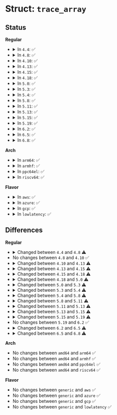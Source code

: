 # Struct: <code>trace_array</code>

## Status
<b>Regular</b>
<ul>
<li>
<details>
<summary>In <code>4.4</code>: ✅</summary>

```c
struct trace_array {
    struct list_head list;
    char *name;
    struct trace_buffer trace_buffer;
    struct trace_buffer max_buffer;
    bool allocated_snapshot;
    long unsigned int max_latency;
    struct trace_pid_list *filtered_pids;
    arch_spinlock_t max_lock;
    int buffer_disabled;
    int sys_refcount_enter;
    int sys_refcount_exit;
    struct trace_event_file * enter_syscall_files[546];
    struct trace_event_file * exit_syscall_files[546];
    int stop_count;
    int clock_id;
    int nr_topts;
    struct tracer *current_trace;
    unsigned int trace_flags;
    unsigned char trace_flags_index[32];
    unsigned int flags;
    raw_spinlock_t start_lock;
    struct dentry *dir;
    struct dentry *options;
    struct dentry *percpu_dir;
    struct dentry *event_dir;
    struct trace_options *topts;
    struct list_head systems;
    struct list_head events;
    cpumask_var_t tracing_cpumask;
    int ref;
    struct ftrace_ops *ops;
    int function_enabled;
};
```
</details>
</li>
<li>
<details>
<summary>In <code>4.8</code>: ✅</summary>

```c
struct trace_array {
    struct list_head list;
    char *name;
    struct trace_buffer trace_buffer;
    struct trace_buffer max_buffer;
    bool allocated_snapshot;
    long unsigned int max_latency;
    struct trace_pid_list *filtered_pids;
    arch_spinlock_t max_lock;
    int buffer_disabled;
    int sys_refcount_enter;
    int sys_refcount_exit;
    struct trace_event_file * enter_syscall_files[548];
    struct trace_event_file * exit_syscall_files[548];
    int stop_count;
    int clock_id;
    int nr_topts;
    struct tracer *current_trace;
    unsigned int trace_flags;
    unsigned char trace_flags_index[32];
    unsigned int flags;
    raw_spinlock_t start_lock;
    struct dentry *dir;
    struct dentry *options;
    struct dentry *percpu_dir;
    struct dentry *event_dir;
    struct trace_options *topts;
    struct list_head systems;
    struct list_head events;
    cpumask_var_t tracing_cpumask;
    int ref;
    struct ftrace_ops *ops;
    struct trace_pid_list *function_pids;
    int function_enabled;
};
```
</details>
</li>
<li>
<details>
<summary>In <code>4.10</code>: ✅</summary>

```c
struct trace_array {
    struct list_head list;
    char *name;
    struct trace_buffer trace_buffer;
    struct trace_buffer max_buffer;
    bool allocated_snapshot;
    long unsigned int max_latency;
    struct trace_pid_list *filtered_pids;
    arch_spinlock_t max_lock;
    int buffer_disabled;
    int sys_refcount_enter;
    int sys_refcount_exit;
    struct trace_event_file * enter_syscall_files[548];
    struct trace_event_file * exit_syscall_files[548];
    int stop_count;
    int clock_id;
    int nr_topts;
    struct tracer *current_trace;
    unsigned int trace_flags;
    unsigned char trace_flags_index[32];
    unsigned int flags;
    raw_spinlock_t start_lock;
    struct dentry *dir;
    struct dentry *options;
    struct dentry *percpu_dir;
    struct dentry *event_dir;
    struct trace_options *topts;
    struct list_head systems;
    struct list_head events;
    cpumask_var_t tracing_cpumask;
    int ref;
    struct ftrace_ops *ops;
    struct trace_pid_list *function_pids;
    int function_enabled;
};
```
</details>
</li>
<li>
<details>
<summary>In <code>4.13</code>: ✅</summary>

```c
struct trace_array {
    struct list_head list;
    char *name;
    struct trace_buffer trace_buffer;
    struct trace_buffer max_buffer;
    bool allocated_snapshot;
    long unsigned int max_latency;
    struct trace_pid_list *filtered_pids;
    arch_spinlock_t max_lock;
    int buffer_disabled;
    int sys_refcount_enter;
    int sys_refcount_exit;
    struct trace_event_file * enter_syscall_files[548];
    struct trace_event_file * exit_syscall_files[548];
    int stop_count;
    int clock_id;
    int nr_topts;
    struct tracer *current_trace;
    unsigned int trace_flags;
    unsigned char trace_flags_index[32];
    unsigned int flags;
    raw_spinlock_t start_lock;
    struct dentry *dir;
    struct dentry *options;
    struct dentry *percpu_dir;
    struct dentry *event_dir;
    struct trace_options *topts;
    struct list_head systems;
    struct list_head events;
    cpumask_var_t tracing_cpumask;
    int ref;
    struct ftrace_ops *ops;
    struct trace_pid_list *function_pids;
    struct list_head func_probes;
    struct list_head mod_trace;
    struct list_head mod_notrace;
    int function_enabled;
};
```
</details>
</li>
<li>
<details>
<summary>In <code>4.15</code>: ✅</summary>

```c
struct trace_array {
    struct list_head list;
    char *name;
    struct trace_buffer trace_buffer;
    struct trace_buffer max_buffer;
    bool allocated_snapshot;
    long unsigned int max_latency;
    struct trace_pid_list *filtered_pids;
    arch_spinlock_t max_lock;
    int buffer_disabled;
    int sys_refcount_enter;
    int sys_refcount_exit;
    struct trace_event_file * enter_syscall_files[548];
    struct trace_event_file * exit_syscall_files[548];
    int stop_count;
    int clock_id;
    int nr_topts;
    bool clear_trace;
    struct tracer *current_trace;
    unsigned int trace_flags;
    unsigned char trace_flags_index[32];
    unsigned int flags;
    raw_spinlock_t start_lock;
    struct dentry *dir;
    struct dentry *options;
    struct dentry *percpu_dir;
    struct dentry *event_dir;
    struct trace_options *topts;
    struct list_head systems;
    struct list_head events;
    cpumask_var_t tracing_cpumask;
    int ref;
    struct ftrace_ops *ops;
    struct trace_pid_list *function_pids;
    struct list_head func_probes;
    struct list_head mod_trace;
    struct list_head mod_notrace;
    int function_enabled;
};
```
</details>
</li>
<li>
<details>
<summary>In <code>4.18</code>: ✅</summary>

```c
struct trace_array {
    struct list_head list;
    char *name;
    struct trace_buffer trace_buffer;
    struct trace_buffer max_buffer;
    bool allocated_snapshot;
    long unsigned int max_latency;
    struct trace_pid_list *filtered_pids;
    arch_spinlock_t max_lock;
    int buffer_disabled;
    int sys_refcount_enter;
    int sys_refcount_exit;
    struct trace_event_file * enter_syscall_files[548];
    struct trace_event_file * exit_syscall_files[548];
    int stop_count;
    int clock_id;
    int nr_topts;
    bool clear_trace;
    struct tracer *current_trace;
    unsigned int trace_flags;
    unsigned char trace_flags_index[32];
    unsigned int flags;
    raw_spinlock_t start_lock;
    struct dentry *dir;
    struct dentry *options;
    struct dentry *percpu_dir;
    struct dentry *event_dir;
    struct trace_options *topts;
    struct list_head systems;
    struct list_head events;
    struct trace_event_file *trace_marker_file;
    cpumask_var_t tracing_cpumask;
    int ref;
    struct ftrace_ops *ops;
    struct trace_pid_list *function_pids;
    struct list_head func_probes;
    struct list_head mod_trace;
    struct list_head mod_notrace;
    int function_enabled;
    int time_stamp_abs_ref;
    struct list_head hist_vars;
};
```
</details>
</li>
<li>
<details>
<summary>In <code>5.0</code>: ✅</summary>

```c
struct trace_array {
    struct list_head list;
    char *name;
    struct trace_buffer trace_buffer;
    struct trace_buffer max_buffer;
    bool allocated_snapshot;
    long unsigned int max_latency;
    struct trace_pid_list *filtered_pids;
    arch_spinlock_t max_lock;
    int buffer_disabled;
    int sys_refcount_enter;
    int sys_refcount_exit;
    struct trace_event_file * enter_syscall_files[548];
    struct trace_event_file * exit_syscall_files[548];
    int stop_count;
    int clock_id;
    int nr_topts;
    bool clear_trace;
    int buffer_percent;
    struct tracer *current_trace;
    unsigned int trace_flags;
    unsigned char trace_flags_index[32];
    unsigned int flags;
    raw_spinlock_t start_lock;
    struct dentry *dir;
    struct dentry *options;
    struct dentry *percpu_dir;
    struct dentry *event_dir;
    struct trace_options *topts;
    struct list_head systems;
    struct list_head events;
    struct trace_event_file *trace_marker_file;
    cpumask_var_t tracing_cpumask;
    int ref;
    struct ftrace_ops *ops;
    struct trace_pid_list *function_pids;
    struct list_head func_probes;
    struct list_head mod_trace;
    struct list_head mod_notrace;
    int function_enabled;
    int time_stamp_abs_ref;
    struct list_head hist_vars;
};
```
</details>
</li>
<li>
<details>
<summary>In <code>5.3</code>: ✅</summary>

```c
struct trace_array {
    struct list_head list;
    char *name;
    struct trace_buffer trace_buffer;
    struct trace_buffer max_buffer;
    bool allocated_snapshot;
    long unsigned int max_latency;
    struct trace_pid_list *filtered_pids;
    arch_spinlock_t max_lock;
    int buffer_disabled;
    int sys_refcount_enter;
    int sys_refcount_exit;
    struct trace_event_file * enter_syscall_files[548];
    struct trace_event_file * exit_syscall_files[548];
    int stop_count;
    int clock_id;
    int nr_topts;
    bool clear_trace;
    int buffer_percent;
    unsigned int n_err_log_entries;
    struct tracer *current_trace;
    unsigned int trace_flags;
    unsigned char trace_flags_index[32];
    unsigned int flags;
    raw_spinlock_t start_lock;
    struct list_head err_log;
    struct dentry *dir;
    struct dentry *options;
    struct dentry *percpu_dir;
    struct dentry *event_dir;
    struct trace_options *topts;
    struct list_head systems;
    struct list_head events;
    struct trace_event_file *trace_marker_file;
    cpumask_var_t tracing_cpumask;
    int ref;
    struct ftrace_ops *ops;
    struct trace_pid_list *function_pids;
    struct list_head func_probes;
    struct list_head mod_trace;
    struct list_head mod_notrace;
    int function_enabled;
    int time_stamp_abs_ref;
    struct list_head hist_vars;
    struct cond_snapshot *cond_snapshot;
};
```
</details>
</li>
<li>
<details>
<summary>In <code>5.4</code>: ✅</summary>

```c
struct trace_array {
    struct list_head list;
    char *name;
    struct trace_buffer trace_buffer;
    struct trace_buffer max_buffer;
    bool allocated_snapshot;
    long unsigned int max_latency;
    struct trace_pid_list *filtered_pids;
    arch_spinlock_t max_lock;
    int buffer_disabled;
    int sys_refcount_enter;
    int sys_refcount_exit;
    struct trace_event_file * enter_syscall_files[436];
    struct trace_event_file * exit_syscall_files[436];
    int stop_count;
    int clock_id;
    int nr_topts;
    bool clear_trace;
    int buffer_percent;
    unsigned int n_err_log_entries;
    struct tracer *current_trace;
    unsigned int trace_flags;
    unsigned char trace_flags_index[32];
    unsigned int flags;
    raw_spinlock_t start_lock;
    struct list_head err_log;
    struct dentry *dir;
    struct dentry *options;
    struct dentry *percpu_dir;
    struct dentry *event_dir;
    struct trace_options *topts;
    struct list_head systems;
    struct list_head events;
    struct trace_event_file *trace_marker_file;
    cpumask_var_t tracing_cpumask;
    int ref;
    struct ftrace_ops *ops;
    struct trace_pid_list *function_pids;
    struct list_head func_probes;
    struct list_head mod_trace;
    struct list_head mod_notrace;
    int function_enabled;
    int time_stamp_abs_ref;
    struct list_head hist_vars;
    struct cond_snapshot *cond_snapshot;
};
```
</details>
</li>
<li>
<details>
<summary>In <code>5.8</code>: ✅</summary>

```c
struct trace_array {
    struct list_head list;
    char *name;
    struct array_buffer array_buffer;
    struct array_buffer max_buffer;
    bool allocated_snapshot;
    long unsigned int max_latency;
    struct dentry *d_max_latency;
    struct work_struct fsnotify_work;
    struct irq_work fsnotify_irqwork;
    struct trace_pid_list *filtered_pids;
    struct trace_pid_list *filtered_no_pids;
    arch_spinlock_t max_lock;
    int buffer_disabled;
    int sys_refcount_enter;
    int sys_refcount_exit;
    struct trace_event_file * enter_syscall_files[440];
    struct trace_event_file * exit_syscall_files[440];
    int stop_count;
    int clock_id;
    int nr_topts;
    bool clear_trace;
    int buffer_percent;
    unsigned int n_err_log_entries;
    struct tracer *current_trace;
    unsigned int trace_flags;
    unsigned char trace_flags_index[32];
    unsigned int flags;
    raw_spinlock_t start_lock;
    struct list_head err_log;
    struct dentry *dir;
    struct dentry *options;
    struct dentry *percpu_dir;
    struct dentry *event_dir;
    struct trace_options *topts;
    struct list_head systems;
    struct list_head events;
    struct trace_event_file *trace_marker_file;
    cpumask_var_t tracing_cpumask;
    int ref;
    int trace_ref;
    struct ftrace_ops *ops;
    struct trace_pid_list *function_pids;
    struct trace_pid_list *function_no_pids;
    struct list_head func_probes;
    struct list_head mod_trace;
    struct list_head mod_notrace;
    int function_enabled;
    int time_stamp_abs_ref;
    struct list_head hist_vars;
    struct cond_snapshot *cond_snapshot;
};
```
</details>
</li>
<li>
<details>
<summary>In <code>5.11</code>: ✅</summary>

```c
struct trace_array {
    struct list_head list;
    char *name;
    struct array_buffer array_buffer;
    struct array_buffer max_buffer;
    bool allocated_snapshot;
    long unsigned int max_latency;
    struct dentry *d_max_latency;
    struct work_struct fsnotify_work;
    struct irq_work fsnotify_irqwork;
    struct trace_pid_list *filtered_pids;
    struct trace_pid_list *filtered_no_pids;
    arch_spinlock_t max_lock;
    int buffer_disabled;
    int sys_refcount_enter;
    int sys_refcount_exit;
    struct trace_event_file * enter_syscall_files[442];
    struct trace_event_file * exit_syscall_files[442];
    int stop_count;
    int clock_id;
    int nr_topts;
    bool clear_trace;
    int buffer_percent;
    unsigned int n_err_log_entries;
    struct tracer *current_trace;
    unsigned int trace_flags;
    unsigned char trace_flags_index[32];
    unsigned int flags;
    raw_spinlock_t start_lock;
    struct list_head err_log;
    struct dentry *dir;
    struct dentry *options;
    struct dentry *percpu_dir;
    struct dentry *event_dir;
    struct trace_options *topts;
    struct list_head systems;
    struct list_head events;
    struct trace_event_file *trace_marker_file;
    cpumask_var_t tracing_cpumask;
    int ref;
    int trace_ref;
    struct ftrace_ops *ops;
    struct trace_pid_list *function_pids;
    struct trace_pid_list *function_no_pids;
    struct list_head func_probes;
    struct list_head mod_trace;
    struct list_head mod_notrace;
    int function_enabled;
    int time_stamp_abs_ref;
    struct list_head hist_vars;
    struct cond_snapshot *cond_snapshot;
};
```
</details>
</li>
<li>
<details>
<summary>In <code>5.13</code>: ✅</summary>

```c
struct trace_array {
    struct list_head list;
    char *name;
    struct array_buffer array_buffer;
    struct array_buffer max_buffer;
    bool allocated_snapshot;
    long unsigned int max_latency;
    struct dentry *d_max_latency;
    struct work_struct fsnotify_work;
    struct irq_work fsnotify_irqwork;
    struct trace_pid_list *filtered_pids;
    struct trace_pid_list *filtered_no_pids;
    arch_spinlock_t max_lock;
    int buffer_disabled;
    int sys_refcount_enter;
    int sys_refcount_exit;
    struct trace_event_file * enter_syscall_files[447];
    struct trace_event_file * exit_syscall_files[447];
    int stop_count;
    int clock_id;
    int nr_topts;
    bool clear_trace;
    int buffer_percent;
    unsigned int n_err_log_entries;
    struct tracer *current_trace;
    unsigned int trace_flags;
    unsigned char trace_flags_index[32];
    unsigned int flags;
    raw_spinlock_t start_lock;
    struct list_head err_log;
    struct dentry *dir;
    struct dentry *options;
    struct dentry *percpu_dir;
    struct dentry *event_dir;
    struct trace_options *topts;
    struct list_head systems;
    struct list_head events;
    struct trace_event_file *trace_marker_file;
    cpumask_var_t tracing_cpumask;
    int ref;
    int trace_ref;
    struct ftrace_ops *ops;
    struct trace_pid_list *function_pids;
    struct trace_pid_list *function_no_pids;
    struct list_head func_probes;
    struct list_head mod_trace;
    struct list_head mod_notrace;
    int function_enabled;
    int no_filter_buffering_ref;
    struct list_head hist_vars;
    struct cond_snapshot *cond_snapshot;
    struct trace_func_repeats *last_func_repeats;
};
```
</details>
</li>
<li>
<details>
<summary>In <code>5.15</code>: ✅</summary>

```c
struct trace_array {
    struct list_head list;
    char *name;
    struct array_buffer array_buffer;
    struct array_buffer max_buffer;
    bool allocated_snapshot;
    long unsigned int max_latency;
    struct dentry *d_max_latency;
    struct work_struct fsnotify_work;
    struct irq_work fsnotify_irqwork;
    struct trace_pid_list *filtered_pids;
    struct trace_pid_list *filtered_no_pids;
    arch_spinlock_t max_lock;
    int buffer_disabled;
    int sys_refcount_enter;
    int sys_refcount_exit;
    struct trace_event_file * enter_syscall_files[449];
    struct trace_event_file * exit_syscall_files[449];
    int stop_count;
    int clock_id;
    int nr_topts;
    bool clear_trace;
    int buffer_percent;
    unsigned int n_err_log_entries;
    struct tracer *current_trace;
    unsigned int trace_flags;
    unsigned char trace_flags_index[32];
    unsigned int flags;
    raw_spinlock_t start_lock;
    struct list_head err_log;
    struct dentry *dir;
    struct dentry *options;
    struct dentry *percpu_dir;
    struct dentry *event_dir;
    struct trace_options *topts;
    struct list_head systems;
    struct list_head events;
    struct trace_event_file *trace_marker_file;
    cpumask_var_t tracing_cpumask;
    int ref;
    int trace_ref;
    struct ftrace_ops *ops;
    struct trace_pid_list *function_pids;
    struct trace_pid_list *function_no_pids;
    struct list_head func_probes;
    struct list_head mod_trace;
    struct list_head mod_notrace;
    int function_enabled;
    int no_filter_buffering_ref;
    struct list_head hist_vars;
    struct cond_snapshot *cond_snapshot;
    struct trace_func_repeats *last_func_repeats;
};
```
</details>
</li>
<li>
<details>
<summary>In <code>5.19</code>: ✅</summary>

```c
struct trace_array {
    struct list_head list;
    char *name;
    struct array_buffer array_buffer;
    struct array_buffer max_buffer;
    bool allocated_snapshot;
    long unsigned int max_latency;
    struct dentry *d_max_latency;
    struct work_struct fsnotify_work;
    struct irq_work fsnotify_irqwork;
    struct trace_pid_list *filtered_pids;
    struct trace_pid_list *filtered_no_pids;
    arch_spinlock_t max_lock;
    int buffer_disabled;
    int sys_refcount_enter;
    int sys_refcount_exit;
    struct trace_event_file * enter_syscall_files[451];
    struct trace_event_file * exit_syscall_files[451];
    int stop_count;
    int clock_id;
    int nr_topts;
    bool clear_trace;
    int buffer_percent;
    unsigned int n_err_log_entries;
    struct tracer *current_trace;
    unsigned int trace_flags;
    unsigned char trace_flags_index[32];
    unsigned int flags;
    raw_spinlock_t start_lock;
    struct list_head err_log;
    struct dentry *dir;
    struct dentry *options;
    struct dentry *percpu_dir;
    struct dentry *event_dir;
    struct trace_options *topts;
    struct list_head systems;
    struct list_head events;
    struct trace_event_file *trace_marker_file;
    cpumask_var_t tracing_cpumask;
    int ref;
    int trace_ref;
    struct ftrace_ops *ops;
    struct trace_pid_list *function_pids;
    struct trace_pid_list *function_no_pids;
    struct list_head func_probes;
    struct list_head mod_trace;
    struct list_head mod_notrace;
    int function_enabled;
    int no_filter_buffering_ref;
    struct list_head hist_vars;
    struct cond_snapshot *cond_snapshot;
    struct trace_func_repeats *last_func_repeats;
};
```
</details>
</li>
<li>
<details>
<summary>In <code>6.2</code>: ✅</summary>

```c
struct trace_array {
    struct list_head list;
    char *name;
    struct array_buffer array_buffer;
    struct array_buffer max_buffer;
    bool allocated_snapshot;
    long unsigned int max_latency;
    struct dentry *d_max_latency;
    struct work_struct fsnotify_work;
    struct irq_work fsnotify_irqwork;
    struct trace_pid_list *filtered_pids;
    struct trace_pid_list *filtered_no_pids;
    arch_spinlock_t max_lock;
    int buffer_disabled;
    int sys_refcount_enter;
    int sys_refcount_exit;
    struct trace_event_file * enter_syscall_files[451];
    struct trace_event_file * exit_syscall_files[451];
    int stop_count;
    int clock_id;
    int nr_topts;
    bool clear_trace;
    int buffer_percent;
    unsigned int n_err_log_entries;
    struct tracer *current_trace;
    unsigned int trace_flags;
    unsigned char trace_flags_index[32];
    unsigned int flags;
    raw_spinlock_t start_lock;
    struct list_head err_log;
    struct dentry *dir;
    struct dentry *options;
    struct dentry *percpu_dir;
    struct dentry *event_dir;
    struct trace_options *topts;
    struct list_head systems;
    struct list_head events;
    struct trace_event_file *trace_marker_file;
    cpumask_var_t tracing_cpumask;
    int ref;
    int trace_ref;
    struct ftrace_ops *ops;
    struct trace_pid_list *function_pids;
    struct trace_pid_list *function_no_pids;
    struct list_head func_probes;
    struct list_head mod_trace;
    struct list_head mod_notrace;
    int function_enabled;
    int no_filter_buffering_ref;
    struct list_head hist_vars;
    struct cond_snapshot *cond_snapshot;
    struct trace_func_repeats *last_func_repeats;
};
```
</details>
</li>
<li>
<details>
<summary>In <code>6.5</code>: ✅</summary>

```c
struct trace_array {
    struct list_head list;
    char *name;
    struct array_buffer array_buffer;
    struct array_buffer max_buffer;
    bool allocated_snapshot;
    long unsigned int max_latency;
    struct dentry *d_max_latency;
    struct work_struct fsnotify_work;
    struct irq_work fsnotify_irqwork;
    struct trace_pid_list *filtered_pids;
    struct trace_pid_list *filtered_no_pids;
    arch_spinlock_t max_lock;
    int buffer_disabled;
    int sys_refcount_enter;
    int sys_refcount_exit;
    struct trace_event_file * enter_syscall_files[452];
    struct trace_event_file * exit_syscall_files[452];
    int stop_count;
    int clock_id;
    int nr_topts;
    bool clear_trace;
    int buffer_percent;
    unsigned int n_err_log_entries;
    struct tracer *current_trace;
    unsigned int trace_flags;
    unsigned char trace_flags_index[32];
    unsigned int flags;
    raw_spinlock_t start_lock;
    struct list_head err_log;
    struct dentry *dir;
    struct dentry *options;
    struct dentry *percpu_dir;
    struct dentry *event_dir;
    struct trace_options *topts;
    struct list_head systems;
    struct list_head events;
    struct trace_event_file *trace_marker_file;
    cpumask_var_t tracing_cpumask;
    cpumask_var_t pipe_cpumask;
    int ref;
    int trace_ref;
    struct ftrace_ops *ops;
    struct trace_pid_list *function_pids;
    struct trace_pid_list *function_no_pids;
    struct list_head func_probes;
    struct list_head mod_trace;
    struct list_head mod_notrace;
    int function_enabled;
    int no_filter_buffering_ref;
    struct list_head hist_vars;
    struct cond_snapshot *cond_snapshot;
    struct trace_func_repeats *last_func_repeats;
};
```
</details>
</li>
<li>
<details>
<summary>In <code>6.8</code>: ✅</summary>

```c
struct trace_array {
    struct list_head list;
    char *name;
    struct array_buffer array_buffer;
    struct array_buffer max_buffer;
    bool allocated_snapshot;
    long unsigned int max_latency;
    struct dentry *d_max_latency;
    struct work_struct fsnotify_work;
    struct irq_work fsnotify_irqwork;
    struct trace_pid_list *filtered_pids;
    struct trace_pid_list *filtered_no_pids;
    arch_spinlock_t max_lock;
    int buffer_disabled;
    int sys_refcount_enter;
    int sys_refcount_exit;
    struct trace_event_file * enter_syscall_files[462];
    struct trace_event_file * exit_syscall_files[462];
    int stop_count;
    int clock_id;
    int nr_topts;
    bool clear_trace;
    int buffer_percent;
    unsigned int n_err_log_entries;
    struct tracer *current_trace;
    unsigned int trace_flags;
    unsigned char trace_flags_index[32];
    unsigned int flags;
    raw_spinlock_t start_lock;
    const char *system_names;
    struct list_head err_log;
    struct dentry *dir;
    struct dentry *options;
    struct dentry *percpu_dir;
    struct eventfs_inode *event_dir;
    struct trace_options *topts;
    struct list_head systems;
    struct list_head events;
    struct trace_event_file *trace_marker_file;
    cpumask_var_t tracing_cpumask;
    cpumask_var_t pipe_cpumask;
    int ref;
    int trace_ref;
    struct ftrace_ops *ops;
    struct trace_pid_list *function_pids;
    struct trace_pid_list *function_no_pids;
    struct list_head func_probes;
    struct list_head mod_trace;
    struct list_head mod_notrace;
    int function_enabled;
    int no_filter_buffering_ref;
    struct list_head hist_vars;
    struct cond_snapshot *cond_snapshot;
    struct trace_func_repeats *last_func_repeats;
    bool ring_buffer_expanded;
};
```
</details>
</li>
</ul>
<b>Arch</b>
<ul>
<li>
<details>
<summary>In <code>arm64</code>: ✅</summary>

```c
struct trace_array {
    struct list_head list;
    char *name;
    struct trace_buffer trace_buffer;
    struct trace_buffer max_buffer;
    bool allocated_snapshot;
    long unsigned int max_latency;
    struct trace_pid_list *filtered_pids;
    arch_spinlock_t max_lock;
    int buffer_disabled;
    int sys_refcount_enter;
    int sys_refcount_exit;
    struct trace_event_file * enter_syscall_files[436];
    struct trace_event_file * exit_syscall_files[436];
    int stop_count;
    int clock_id;
    int nr_topts;
    bool clear_trace;
    int buffer_percent;
    unsigned int n_err_log_entries;
    struct tracer *current_trace;
    unsigned int trace_flags;
    unsigned char trace_flags_index[32];
    unsigned int flags;
    raw_spinlock_t start_lock;
    struct list_head err_log;
    struct dentry *dir;
    struct dentry *options;
    struct dentry *percpu_dir;
    struct dentry *event_dir;
    struct trace_options *topts;
    struct list_head systems;
    struct list_head events;
    struct trace_event_file *trace_marker_file;
    cpumask_var_t tracing_cpumask;
    int ref;
    struct ftrace_ops *ops;
    struct trace_pid_list *function_pids;
    struct list_head func_probes;
    struct list_head mod_trace;
    struct list_head mod_notrace;
    int function_enabled;
    int time_stamp_abs_ref;
    struct list_head hist_vars;
    struct cond_snapshot *cond_snapshot;
};
```
</details>
</li>
<li>
<details>
<summary>In <code>armhf</code>: ✅</summary>

```c
struct trace_array {
    struct list_head list;
    char *name;
    struct trace_buffer trace_buffer;
    struct trace_buffer max_buffer;
    bool allocated_snapshot;
    long unsigned int max_latency;
    struct trace_pid_list *filtered_pids;
    arch_spinlock_t max_lock;
    int buffer_disabled;
    int sys_refcount_enter;
    int sys_refcount_exit;
    struct trace_event_file * enter_syscall_files[436];
    struct trace_event_file * exit_syscall_files[436];
    int stop_count;
    int clock_id;
    int nr_topts;
    bool clear_trace;
    int buffer_percent;
    unsigned int n_err_log_entries;
    struct tracer *current_trace;
    unsigned int trace_flags;
    unsigned char trace_flags_index[32];
    unsigned int flags;
    raw_spinlock_t start_lock;
    struct list_head err_log;
    struct dentry *dir;
    struct dentry *options;
    struct dentry *percpu_dir;
    struct dentry *event_dir;
    struct trace_options *topts;
    struct list_head systems;
    struct list_head events;
    struct trace_event_file *trace_marker_file;
    cpumask_var_t tracing_cpumask;
    int ref;
    struct ftrace_ops *ops;
    struct trace_pid_list *function_pids;
    struct list_head func_probes;
    struct list_head mod_trace;
    struct list_head mod_notrace;
    int function_enabled;
    int time_stamp_abs_ref;
    struct list_head hist_vars;
    struct cond_snapshot *cond_snapshot;
};
```
</details>
</li>
<li>
<details>
<summary>In <code>ppc64el</code>: ✅</summary>

```c
struct trace_array {
    struct list_head list;
    char *name;
    struct trace_buffer trace_buffer;
    struct trace_buffer max_buffer;
    bool allocated_snapshot;
    long unsigned int max_latency;
    struct trace_pid_list *filtered_pids;
    arch_spinlock_t max_lock;
    int buffer_disabled;
    int sys_refcount_enter;
    int sys_refcount_exit;
    struct trace_event_file * enter_syscall_files[436];
    struct trace_event_file * exit_syscall_files[436];
    int stop_count;
    int clock_id;
    int nr_topts;
    bool clear_trace;
    int buffer_percent;
    unsigned int n_err_log_entries;
    struct tracer *current_trace;
    unsigned int trace_flags;
    unsigned char trace_flags_index[32];
    unsigned int flags;
    raw_spinlock_t start_lock;
    struct list_head err_log;
    struct dentry *dir;
    struct dentry *options;
    struct dentry *percpu_dir;
    struct dentry *event_dir;
    struct trace_options *topts;
    struct list_head systems;
    struct list_head events;
    struct trace_event_file *trace_marker_file;
    cpumask_var_t tracing_cpumask;
    int ref;
    struct ftrace_ops *ops;
    struct trace_pid_list *function_pids;
    struct list_head func_probes;
    struct list_head mod_trace;
    struct list_head mod_notrace;
    int function_enabled;
    int time_stamp_abs_ref;
    struct list_head hist_vars;
    struct cond_snapshot *cond_snapshot;
};
```
</details>
</li>
<li>
<details>
<summary>In <code>riscv64</code>: ✅</summary>

```c
struct trace_array {
    struct list_head list;
    char *name;
    struct trace_buffer trace_buffer;
    struct trace_buffer max_buffer;
    bool allocated_snapshot;
    long unsigned int max_latency;
    struct trace_pid_list *filtered_pids;
    arch_spinlock_t max_lock;
    int buffer_disabled;
    int sys_refcount_enter;
    int sys_refcount_exit;
    struct trace_event_file * enter_syscall_files[436];
    struct trace_event_file * exit_syscall_files[436];
    int stop_count;
    int clock_id;
    int nr_topts;
    bool clear_trace;
    int buffer_percent;
    unsigned int n_err_log_entries;
    struct tracer *current_trace;
    unsigned int trace_flags;
    unsigned char trace_flags_index[32];
    unsigned int flags;
    raw_spinlock_t start_lock;
    struct list_head err_log;
    struct dentry *dir;
    struct dentry *options;
    struct dentry *percpu_dir;
    struct dentry *event_dir;
    struct trace_options *topts;
    struct list_head systems;
    struct list_head events;
    struct trace_event_file *trace_marker_file;
    cpumask_var_t tracing_cpumask;
    int ref;
    struct ftrace_ops *ops;
    struct trace_pid_list *function_pids;
    struct list_head func_probes;
    struct list_head mod_trace;
    struct list_head mod_notrace;
    int function_enabled;
    int time_stamp_abs_ref;
    struct list_head hist_vars;
    struct cond_snapshot *cond_snapshot;
};
```
</details>
</li>
</ul>
<b>Flavor</b>
<ul>
<li>
<details>
<summary>In <code>aws</code>: ✅</summary>

```c
struct trace_array {
    struct list_head list;
    char *name;
    struct trace_buffer trace_buffer;
    struct trace_buffer max_buffer;
    bool allocated_snapshot;
    long unsigned int max_latency;
    struct trace_pid_list *filtered_pids;
    arch_spinlock_t max_lock;
    int buffer_disabled;
    int sys_refcount_enter;
    int sys_refcount_exit;
    struct trace_event_file * enter_syscall_files[436];
    struct trace_event_file * exit_syscall_files[436];
    int stop_count;
    int clock_id;
    int nr_topts;
    bool clear_trace;
    int buffer_percent;
    unsigned int n_err_log_entries;
    struct tracer *current_trace;
    unsigned int trace_flags;
    unsigned char trace_flags_index[32];
    unsigned int flags;
    raw_spinlock_t start_lock;
    struct list_head err_log;
    struct dentry *dir;
    struct dentry *options;
    struct dentry *percpu_dir;
    struct dentry *event_dir;
    struct trace_options *topts;
    struct list_head systems;
    struct list_head events;
    struct trace_event_file *trace_marker_file;
    cpumask_var_t tracing_cpumask;
    int ref;
    struct ftrace_ops *ops;
    struct trace_pid_list *function_pids;
    struct list_head func_probes;
    struct list_head mod_trace;
    struct list_head mod_notrace;
    int function_enabled;
    int time_stamp_abs_ref;
    struct list_head hist_vars;
    struct cond_snapshot *cond_snapshot;
};
```
</details>
</li>
<li>
<details>
<summary>In <code>azure</code>: ✅</summary>

```c
struct trace_array {
    struct list_head list;
    char *name;
    struct trace_buffer trace_buffer;
    struct trace_buffer max_buffer;
    bool allocated_snapshot;
    long unsigned int max_latency;
    struct trace_pid_list *filtered_pids;
    arch_spinlock_t max_lock;
    int buffer_disabled;
    int sys_refcount_enter;
    int sys_refcount_exit;
    struct trace_event_file * enter_syscall_files[436];
    struct trace_event_file * exit_syscall_files[436];
    int stop_count;
    int clock_id;
    int nr_topts;
    bool clear_trace;
    int buffer_percent;
    unsigned int n_err_log_entries;
    struct tracer *current_trace;
    unsigned int trace_flags;
    unsigned char trace_flags_index[32];
    unsigned int flags;
    raw_spinlock_t start_lock;
    struct list_head err_log;
    struct dentry *dir;
    struct dentry *options;
    struct dentry *percpu_dir;
    struct dentry *event_dir;
    struct trace_options *topts;
    struct list_head systems;
    struct list_head events;
    struct trace_event_file *trace_marker_file;
    cpumask_var_t tracing_cpumask;
    int ref;
    struct ftrace_ops *ops;
    struct trace_pid_list *function_pids;
    struct list_head func_probes;
    struct list_head mod_trace;
    struct list_head mod_notrace;
    int function_enabled;
    int time_stamp_abs_ref;
    struct list_head hist_vars;
    struct cond_snapshot *cond_snapshot;
};
```
</details>
</li>
<li>
<details>
<summary>In <code>gcp</code>: ✅</summary>

```c
struct trace_array {
    struct list_head list;
    char *name;
    struct trace_buffer trace_buffer;
    struct trace_buffer max_buffer;
    bool allocated_snapshot;
    long unsigned int max_latency;
    struct trace_pid_list *filtered_pids;
    arch_spinlock_t max_lock;
    int buffer_disabled;
    int sys_refcount_enter;
    int sys_refcount_exit;
    struct trace_event_file * enter_syscall_files[436];
    struct trace_event_file * exit_syscall_files[436];
    int stop_count;
    int clock_id;
    int nr_topts;
    bool clear_trace;
    int buffer_percent;
    unsigned int n_err_log_entries;
    struct tracer *current_trace;
    unsigned int trace_flags;
    unsigned char trace_flags_index[32];
    unsigned int flags;
    raw_spinlock_t start_lock;
    struct list_head err_log;
    struct dentry *dir;
    struct dentry *options;
    struct dentry *percpu_dir;
    struct dentry *event_dir;
    struct trace_options *topts;
    struct list_head systems;
    struct list_head events;
    struct trace_event_file *trace_marker_file;
    cpumask_var_t tracing_cpumask;
    int ref;
    struct ftrace_ops *ops;
    struct trace_pid_list *function_pids;
    struct list_head func_probes;
    struct list_head mod_trace;
    struct list_head mod_notrace;
    int function_enabled;
    int time_stamp_abs_ref;
    struct list_head hist_vars;
    struct cond_snapshot *cond_snapshot;
};
```
</details>
</li>
<li>
<details>
<summary>In <code>lowlatency</code>: ✅</summary>

```c
struct trace_array {
    struct list_head list;
    char *name;
    struct trace_buffer trace_buffer;
    struct trace_buffer max_buffer;
    bool allocated_snapshot;
    long unsigned int max_latency;
    struct trace_pid_list *filtered_pids;
    arch_spinlock_t max_lock;
    int buffer_disabled;
    int sys_refcount_enter;
    int sys_refcount_exit;
    struct trace_event_file * enter_syscall_files[436];
    struct trace_event_file * exit_syscall_files[436];
    int stop_count;
    int clock_id;
    int nr_topts;
    bool clear_trace;
    int buffer_percent;
    unsigned int n_err_log_entries;
    struct tracer *current_trace;
    unsigned int trace_flags;
    unsigned char trace_flags_index[32];
    unsigned int flags;
    raw_spinlock_t start_lock;
    struct list_head err_log;
    struct dentry *dir;
    struct dentry *options;
    struct dentry *percpu_dir;
    struct dentry *event_dir;
    struct trace_options *topts;
    struct list_head systems;
    struct list_head events;
    struct trace_event_file *trace_marker_file;
    cpumask_var_t tracing_cpumask;
    int ref;
    struct ftrace_ops *ops;
    struct trace_pid_list *function_pids;
    struct list_head func_probes;
    struct list_head mod_trace;
    struct list_head mod_notrace;
    int function_enabled;
    int time_stamp_abs_ref;
    struct list_head hist_vars;
    struct cond_snapshot *cond_snapshot;
};
```
</details>
</li>
</ul>

## Differences
<b>Regular</b>
<ul>
<li>
<details>
<summary>Changed between <code>4.4</code> and <code>4.8</code> ⚠️</summary>
<ul>
<li>
<b>Field added. </b>
<code>struct trace_pid_list *function_pids</code>
</li>
<li>
<b>Field type changed. </b>
<code>struct trace_event_file * enter_syscall_files[546]</code> ➡️ <code>struct trace_event_file * enter_syscall_files[548]</code>
</li>
<li>
<b>Field type changed. </b>
<code>struct trace_event_file * exit_syscall_files[546]</code> ➡️ <code>struct trace_event_file * exit_syscall_files[548]</code>
</li>
</ul>
</details>
</li>
<li>
No changes between <code>4.8</code> and <code>4.10</code> ✅
</li>
<li>
<details>
<summary>Changed between <code>4.10</code> and <code>4.13</code> ⚠️</summary>
<ul>
<li>
<b>Field added. </b>
<code>struct list_head func_probes</code>
</li>
<li>
<b>Field added. </b>
<code>struct list_head mod_trace</code>
</li>
<li>
<b>Field added. </b>
<code>struct list_head mod_notrace</code>
</li>
</ul>
</details>
</li>
<li>
<details>
<summary>Changed between <code>4.13</code> and <code>4.15</code> ⚠️</summary>
<ul>
<li>
<b>Field added. </b>
<code>bool clear_trace</code>
</li>
</ul>
</details>
</li>
<li>
<details>
<summary>Changed between <code>4.15</code> and <code>4.18</code> ⚠️</summary>
<ul>
<li>
<b>Field added. </b>
<code>struct trace_event_file *trace_marker_file</code>
</li>
<li>
<b>Field added. </b>
<code>int time_stamp_abs_ref</code>
</li>
<li>
<b>Field added. </b>
<code>struct list_head hist_vars</code>
</li>
</ul>
</details>
</li>
<li>
<details>
<summary>Changed between <code>4.18</code> and <code>5.0</code> ⚠️</summary>
<ul>
<li>
<b>Field added. </b>
<code>int buffer_percent</code>
</li>
</ul>
</details>
</li>
<li>
<details>
<summary>Changed between <code>5.0</code> and <code>5.3</code> ⚠️</summary>
<ul>
<li>
<b>Field added. </b>
<code>unsigned int n_err_log_entries</code>
</li>
<li>
<b>Field added. </b>
<code>struct list_head err_log</code>
</li>
<li>
<b>Field added. </b>
<code>struct cond_snapshot *cond_snapshot</code>
</li>
</ul>
</details>
</li>
<li>
<details>
<summary>Changed between <code>5.3</code> and <code>5.4</code> ⚠️</summary>
<ul>
<li>
<b>Field type changed. </b>
<code>struct trace_event_file * enter_syscall_files[548]</code> ➡️ <code>struct trace_event_file * enter_syscall_files[436]</code>
</li>
<li>
<b>Field type changed. </b>
<code>struct trace_event_file * exit_syscall_files[548]</code> ➡️ <code>struct trace_event_file * exit_syscall_files[436]</code>
</li>
</ul>
</details>
</li>
<li>
<details>
<summary>Changed between <code>5.4</code> and <code>5.8</code> ⚠️</summary>
<ul>
<li>
<b>Field added. </b>
<code>struct array_buffer array_buffer</code>
</li>
<li>
<b>Field added. </b>
<code>struct dentry *d_max_latency</code>
</li>
<li>
<b>Field added. </b>
<code>struct work_struct fsnotify_work</code>
</li>
<li>
<b>Field added. </b>
<code>struct irq_work fsnotify_irqwork</code>
</li>
<li>
<b>Field added. </b>
<code>struct trace_pid_list *filtered_no_pids</code>
</li>
<li>
<b>Field added. </b>
<code>int trace_ref</code>
</li>
<li>
<b>Field added. </b>
<code>struct trace_pid_list *function_no_pids</code>
</li>
<li>
<b>Field removed. </b>
<code>struct trace_buffer trace_buffer</code>
</li>
<li>
<b>Field type changed. </b>
<code>struct trace_buffer max_buffer</code> ➡️ <code>struct array_buffer max_buffer</code>
</li>
<li>
<b>Field type changed. </b>
<code>struct trace_event_file * enter_syscall_files[436]</code> ➡️ <code>struct trace_event_file * enter_syscall_files[440]</code>
</li>
<li>
<b>Field type changed. </b>
<code>struct trace_event_file * exit_syscall_files[436]</code> ➡️ <code>struct trace_event_file * exit_syscall_files[440]</code>
</li>
</ul>
</details>
</li>
<li>
<details>
<summary>Changed between <code>5.8</code> and <code>5.11</code> ⚠️</summary>
<ul>
<li>
<b>Field type changed. </b>
<code>struct trace_event_file * enter_syscall_files[440]</code> ➡️ <code>struct trace_event_file * enter_syscall_files[442]</code>
</li>
<li>
<b>Field type changed. </b>
<code>struct trace_event_file * exit_syscall_files[440]</code> ➡️ <code>struct trace_event_file * exit_syscall_files[442]</code>
</li>
</ul>
</details>
</li>
<li>
<details>
<summary>Changed between <code>5.11</code> and <code>5.13</code> ⚠️</summary>
<ul>
<li>
<b>Field added. </b>
<code>int no_filter_buffering_ref</code>
</li>
<li>
<b>Field added. </b>
<code>struct trace_func_repeats *last_func_repeats</code>
</li>
<li>
<b>Field removed. </b>
<code>int time_stamp_abs_ref</code>
</li>
<li>
<b>Field type changed. </b>
<code>struct trace_event_file * enter_syscall_files[442]</code> ➡️ <code>struct trace_event_file * enter_syscall_files[447]</code>
</li>
<li>
<b>Field type changed. </b>
<code>struct trace_event_file * exit_syscall_files[442]</code> ➡️ <code>struct trace_event_file * exit_syscall_files[447]</code>
</li>
</ul>
</details>
</li>
<li>
<details>
<summary>Changed between <code>5.13</code> and <code>5.15</code> ⚠️</summary>
<ul>
<li>
<b>Field type changed. </b>
<code>struct trace_event_file * enter_syscall_files[447]</code> ➡️ <code>struct trace_event_file * enter_syscall_files[449]</code>
</li>
<li>
<b>Field type changed. </b>
<code>struct trace_event_file * exit_syscall_files[447]</code> ➡️ <code>struct trace_event_file * exit_syscall_files[449]</code>
</li>
</ul>
</details>
</li>
<li>
<details>
<summary>Changed between <code>5.15</code> and <code>5.19</code> ⚠️</summary>
<ul>
<li>
<b>Field type changed. </b>
<code>struct trace_event_file * enter_syscall_files[449]</code> ➡️ <code>struct trace_event_file * enter_syscall_files[451]</code>
</li>
<li>
<b>Field type changed. </b>
<code>struct trace_event_file * exit_syscall_files[449]</code> ➡️ <code>struct trace_event_file * exit_syscall_files[451]</code>
</li>
</ul>
</details>
</li>
<li>
No changes between <code>5.19</code> and <code>6.2</code> ✅
</li>
<li>
<details>
<summary>Changed between <code>6.2</code> and <code>6.5</code> ⚠️</summary>
<ul>
<li>
<b>Field added. </b>
<code>cpumask_var_t pipe_cpumask</code>
</li>
<li>
<b>Field type changed. </b>
<code>struct trace_event_file * enter_syscall_files[451]</code> ➡️ <code>struct trace_event_file * enter_syscall_files[452]</code>
</li>
<li>
<b>Field type changed. </b>
<code>struct trace_event_file * exit_syscall_files[451]</code> ➡️ <code>struct trace_event_file * exit_syscall_files[452]</code>
</li>
</ul>
</details>
</li>
<li>
<details>
<summary>Changed between <code>6.5</code> and <code>6.8</code> ⚠️</summary>
<ul>
<li>
<b>Field added. </b>
<code>const char *system_names</code>
</li>
<li>
<b>Field added. </b>
<code>bool ring_buffer_expanded</code>
</li>
<li>
<b>Field type changed. </b>
<code>struct trace_event_file * enter_syscall_files[452]</code> ➡️ <code>struct trace_event_file * enter_syscall_files[462]</code>
</li>
<li>
<b>Field type changed. </b>
<code>struct trace_event_file * exit_syscall_files[452]</code> ➡️ <code>struct trace_event_file * exit_syscall_files[462]</code>
</li>
<li>
<b>Field type changed. </b>
<code>struct dentry *event_dir</code> ➡️ <code>struct eventfs_inode *event_dir</code>
</li>
</ul>
</details>
</li>
</ul>
<b>Arch</b>
<ul>
<li>
No changes between <code>amd64</code> and <code>arm64</code> ✅
</li>
<li>
No changes between <code>amd64</code> and <code>armhf</code> ✅
</li>
<li>
No changes between <code>amd64</code> and <code>ppc64el</code> ✅
</li>
<li>
No changes between <code>amd64</code> and <code>riscv64</code> ✅
</li>
</ul>
<b>Flavor</b>
<ul>
<li>
No changes between <code>generic</code> and <code>aws</code> ✅
</li>
<li>
No changes between <code>generic</code> and <code>azure</code> ✅
</li>
<li>
No changes between <code>generic</code> and <code>gcp</code> ✅
</li>
<li>
No changes between <code>generic</code> and <code>lowlatency</code> ✅
</li>
</ul>
